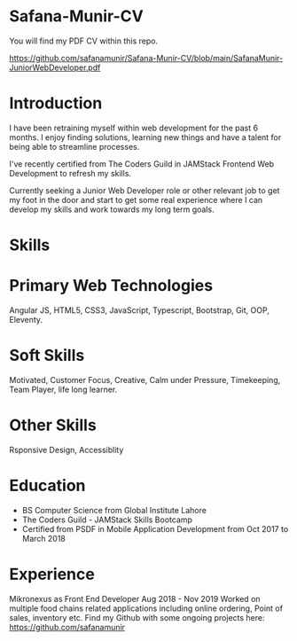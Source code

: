 # Safana-Munir-CV

You will find my PDF CV within this repo.

https://github.com/safanamunir/Safana-Munir-CV/blob/main/SafanaMunir-JuniorWebDeveloper.pdf


# Introduction
I have been retraining myself within web development for the past 6 months. I enjoy finding solutions, learning new things and have a talent for being able to streamline
processes.

I've recently certified from The Coders Guild in JAMStack Frontend Web Development to refresh my skills.

Currently seeking a Junior Web Developer role or other relevant job to get my foot in the door and start to get some real experience where I can develop my skills and
work towards my long term goals.

# Skills
# Primary Web Technologies
Angular JS, HTML5, CSS3, JavaScript, Typescript, Bootstrap, Git, OOP, Eleventy.

# Soft Skills
Motivated, Customer Focus, Creative, Calm under Pressure, Timekeeping, Team Player, life long learner.

# Other Skills
Rsponsive Design, Accessiblity

# Education
- BS Computer Science from Global Institute Lahore
- The Coders Guild - JAMStack Skills Bootcamp
- Certified from PSDF in Mobile Application Development
from Oct 2017 to March 2018

# Experience
Mikronexus as Front End Developer
Aug 2018 - Nov 2019
Worked on multiple food chains related applications
including online ordering, Point of sales, inventory etc.
Find my Github with some ongoing projects here:
https://github.com/safanamunir



